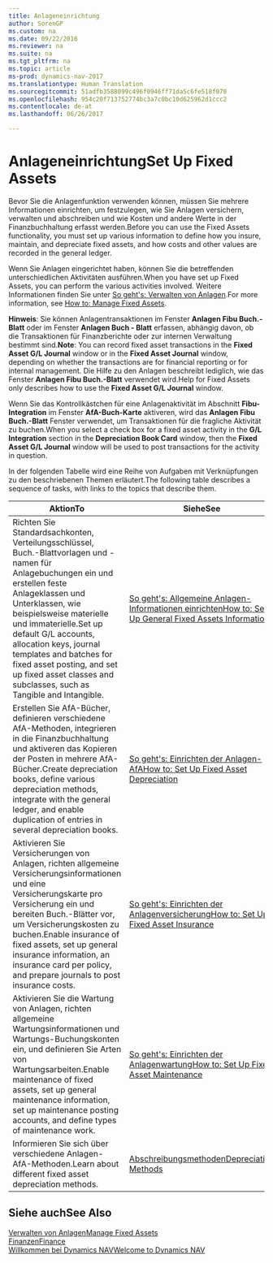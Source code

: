 ```yaml
---
title: Anlageneinrichtung
author: SorenGP
ms.custom: na
ms.date: 09/22/2016
ms.reviewer: na
ms.suite: na
ms.tgt_pltfrm: na
ms.topic: article
ms-prod: dynamics-nav-2017
ms.translationtype: Human Translation
ms.sourcegitcommit: 51adfb3588099c496f0946ff71da5c6fe518f070
ms.openlocfilehash: 954c20f713752774bc3a7c0bc10d625962d1ccc2
ms.contentlocale: de-at
ms.lasthandoff: 06/26/2017

---
```


# <a name="set-up-fixed-assets"></a><span data-ttu-id="37d7e-102">Anlageneinrichtung</span><span class="sxs-lookup"><span data-stu-id="37d7e-102">Set Up Fixed Assets</span></span>
<span data-ttu-id="37d7e-103">Bevor Sie die Anlagenfunktion verwenden können, müssen Sie mehrere Informationen einrichten, um festzulegen, wie Sie Anlagen versichern, verwalten und abschreiben und wie Kosten und andere Werte in der Finanzbuchhaltung erfasst werden.</span><span class="sxs-lookup"><span data-stu-id="37d7e-103">Before you can use the Fixed Assets functionality, you must set up various information to define how you insure, maintain, and depreciate fixed assets, and how costs and other values are recorded in the general ledger.</span></span>

<span data-ttu-id="37d7e-104">Wenn Sie Anlagen eingerichtet haben, können Sie die betreffenden unterschiedlichen Aktivitäten ausführen.</span><span class="sxs-lookup"><span data-stu-id="37d7e-104">When you have set up Fixed Assets, you can perform the various activities involved.</span></span> <span data-ttu-id="37d7e-105">Weitere Informationen finden Sie unter [So geht's: Verwalten von Anlagen](fa-manage.md).</span><span class="sxs-lookup"><span data-stu-id="37d7e-105">For more information, see [How to: Manage Fixed Assets](fa-manage.md).</span></span>

<span data-ttu-id="37d7e-106">**Hinweis**: Sie können Anlagentransaktionen im Fenster **Anlagen Fibu Buch.-Blatt** oder im Fenster **Anlagen Buch - Blatt** erfassen, abhängig davon, ob die Transaktionen für Finanzberichte oder zur internen Verwaltung bestimmt sind.</span><span class="sxs-lookup"><span data-stu-id="37d7e-106">**Note**: You can record fixed asset transactions in the **Fixed Asset G/L Journal** window or in the **Fixed Asset Journal** window, depending on whether the transactions are for financial reporting or for internal management.</span></span> <span data-ttu-id="37d7e-107">Die Hilfe zu den Anlagen beschreibt lediglich, wie das Fenster **Anlagen Fibu Buch.-Blatt** verwendet wird.</span><span class="sxs-lookup"><span data-stu-id="37d7e-107">Help for Fixed Assets only describes how to use the **Fixed Asset G/L Journal** window.</span></span>

<span data-ttu-id="37d7e-108">Wenn Sie das Kontrollkästchen für eine Anlagenaktivität im Abschnitt **Fibu-Integration** im Fenster **AfA-Buch-Karte** aktiveren, wird das **Anlagen Fibu Buch.-Blatt** Fenster verwendet, um Transaktionen für die fragliche Aktivität zu buchen.</span><span class="sxs-lookup"><span data-stu-id="37d7e-108">When you select a check box for a fixed asset activity in the **G/L Integration** section in the **Depreciation Book Card** window, then the **Fixed Asset G/L Journal** window will be used to post transactions for the activity in question.</span></span>

<span data-ttu-id="37d7e-109">In der folgenden Tabelle wird eine Reihe von Aufgaben mit Verknüpfungen zu den beschriebenen Themen erläutert.</span><span class="sxs-lookup"><span data-stu-id="37d7e-109">The following table describes a sequence of tasks, with links to the topics that describe them.</span></span>

| <span data-ttu-id="37d7e-110">Aktion</span><span class="sxs-lookup"><span data-stu-id="37d7e-110">To</span></span> | <span data-ttu-id="37d7e-111">Siehe</span><span class="sxs-lookup"><span data-stu-id="37d7e-111">See</span></span> |  
|----|-----|  
|<span data-ttu-id="37d7e-112">Richten Sie Standardsachkonten, Verteilungsschlüssel, Buch.-Blattvorlagen und - namen für Anlagebuchungen ein und erstellen feste Anlageklassen und Unterklassen, wie beispielsweise materielle und immaterielle.</span><span class="sxs-lookup"><span data-stu-id="37d7e-112">Set up default G/L accounts, allocation keys, journal templates and batches for fixed asset posting, and set up fixed asset classes and subclasses, such as Tangible and Intangible.</span></span>|[<span data-ttu-id="37d7e-113">So geht's: Allgemeine Anlagen-Informationen einrichten</span><span class="sxs-lookup"><span data-stu-id="37d7e-113">How to: Set Up General Fixed Assets Information</span></span>](fa-how-setup-general.md)|  
|<span data-ttu-id="37d7e-114">Erstellen Sie AfA-Bücher, definieren verschiedene AfA-Methoden, integrieren in die Finanzbuchhaltung und aktiveren das Kopieren der Posten in mehrere AfA-Bücher.</span><span class="sxs-lookup"><span data-stu-id="37d7e-114">Create depreciation books, define various depreciation methods, integrate with the general ledger, and enable duplication of entries in several depreciation books.</span></span>|[<span data-ttu-id="37d7e-115">So geht's: Einrichten der Anlagen-AfA</span><span class="sxs-lookup"><span data-stu-id="37d7e-115">How to: Set Up Fixed Asset Depreciation</span></span>](fa-how-setup-depreciation.md)|
|<span data-ttu-id="37d7e-116">Aktivieren Sie Versicherungen von Anlagen, richten allgemeine Versicherungsinformationen und eine Versicherungskarte pro Versicherung ein und bereiten Buch.-Blätter vor, um Versicherungskosten zu buchen.</span><span class="sxs-lookup"><span data-stu-id="37d7e-116">Enable insurance of fixed assets, set up general insurance information, an insurance card per policy, and prepare journals to post insurance costs.</span></span>|[<span data-ttu-id="37d7e-117">So geht's: Einrichten der Anlagenversicherung</span><span class="sxs-lookup"><span data-stu-id="37d7e-117">How to: Set Up Fixed Asset Insurance</span></span>](fa-how-setup-insurance.md)|
|<span data-ttu-id="37d7e-118">Aktivieren Sie die Wartung von Anlagen, richten allgemeine Wartungsinformationen und Wartungs-Buchungskonten ein, und definieren Sie Arten von Wartungsarbeiten.</span><span class="sxs-lookup"><span data-stu-id="37d7e-118">Enable maintenance of fixed assets, set up general maintenance information, set up maintenance posting accounts, and define types of maintenance work.</span></span>|[<span data-ttu-id="37d7e-119">So geht's: Einrichten der Anlagenwartung</span><span class="sxs-lookup"><span data-stu-id="37d7e-119">How to: Set Up Fixed Asset Maintenance</span></span>](fa-how-setup-maintenance.md)|
|<span data-ttu-id="37d7e-120">Informieren Sie sich über verschiedene Anlagen-AfA-Methoden.</span><span class="sxs-lookup"><span data-stu-id="37d7e-120">Learn about different fixed asset depreciation methods.</span></span>|[<span data-ttu-id="37d7e-121">Abschreibungsmethoden</span><span class="sxs-lookup"><span data-stu-id="37d7e-121">Depreciation Methods</span></span>](fa-depreciation-methods.md)|

## <a name="see-also"></a><span data-ttu-id="37d7e-122">Siehe auch</span><span class="sxs-lookup"><span data-stu-id="37d7e-122">See Also</span></span>
[<span data-ttu-id="37d7e-123">Verwalten von Anlagen</span><span class="sxs-lookup"><span data-stu-id="37d7e-123">Manage Fixed Assets</span></span>](fa-manage.md)  
[<span data-ttu-id="37d7e-124">Finanzen</span><span class="sxs-lookup"><span data-stu-id="37d7e-124">Finance</span></span>](finance-setup.md)  
[<span data-ttu-id="37d7e-125">Willkommen bei Dynamics NAV</span><span class="sxs-lookup"><span data-stu-id="37d7e-125">Welcome to Dynamics NAV</span></span>](across-get-started.md)

